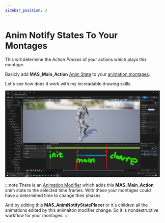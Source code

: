 ```yaml
---
sidebar_position: 3
---
```


# Anim Notify States To Your Montages

This will determine the *Action Phases* of your actions which plays this montage.

Basicly add **MAS_Main_Action** [Anim State](https://docs.unrealengine.com/4.27/en-US/AnimatingObjects/SkeletalMeshAnimation/Sequences/Notifies/) to your [animation montages](https://docs.unrealengine.com/4.26/en-US/AnimatingObjects/SkeletalMeshAnimation/AnimMontage/).

Let's see how does it work with my increadable drawing skills.

![AnimationStateShowcase](./img/T_AnimationState.png)

:::note
There is an [Animation Modifier](https://docs.unrealengine.com/4.26/en-US/AnimatingObjects/SkeletalMeshAnimation/AnimModifiers/) which adds this **MAS_Main_Action** anim state to the selected time frames. With these your montages could have a determined time to change their phases.

And by editing this **MAS_AnimNotifyStatePlacer** or it's children all the animations edited by this animaiton modifier change. So it is nondestructive workflow for your montages.
:::
